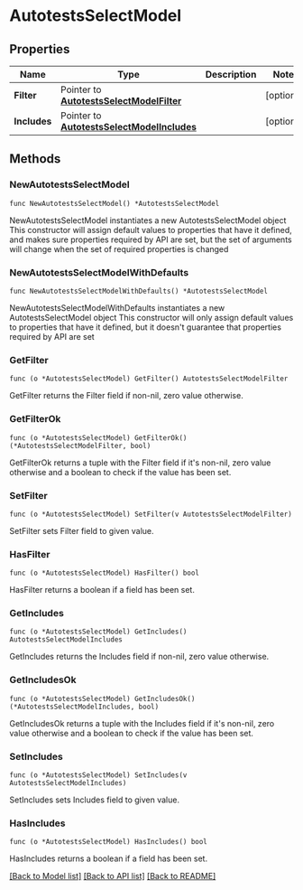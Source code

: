 # AutotestsSelectModel

## Properties

Name | Type | Description | Notes
------------ | ------------- | ------------- | -------------
**Filter** | Pointer to [**AutotestsSelectModelFilter**](AutotestsSelectModelFilter.md) |  | [optional] 
**Includes** | Pointer to [**AutotestsSelectModelIncludes**](AutotestsSelectModelIncludes.md) |  | [optional] 

## Methods

### NewAutotestsSelectModel

`func NewAutotestsSelectModel() *AutotestsSelectModel`

NewAutotestsSelectModel instantiates a new AutotestsSelectModel object
This constructor will assign default values to properties that have it defined,
and makes sure properties required by API are set, but the set of arguments
will change when the set of required properties is changed

### NewAutotestsSelectModelWithDefaults

`func NewAutotestsSelectModelWithDefaults() *AutotestsSelectModel`

NewAutotestsSelectModelWithDefaults instantiates a new AutotestsSelectModel object
This constructor will only assign default values to properties that have it defined,
but it doesn't guarantee that properties required by API are set

### GetFilter

`func (o *AutotestsSelectModel) GetFilter() AutotestsSelectModelFilter`

GetFilter returns the Filter field if non-nil, zero value otherwise.

### GetFilterOk

`func (o *AutotestsSelectModel) GetFilterOk() (*AutotestsSelectModelFilter, bool)`

GetFilterOk returns a tuple with the Filter field if it's non-nil, zero value otherwise
and a boolean to check if the value has been set.

### SetFilter

`func (o *AutotestsSelectModel) SetFilter(v AutotestsSelectModelFilter)`

SetFilter sets Filter field to given value.

### HasFilter

`func (o *AutotestsSelectModel) HasFilter() bool`

HasFilter returns a boolean if a field has been set.

### GetIncludes

`func (o *AutotestsSelectModel) GetIncludes() AutotestsSelectModelIncludes`

GetIncludes returns the Includes field if non-nil, zero value otherwise.

### GetIncludesOk

`func (o *AutotestsSelectModel) GetIncludesOk() (*AutotestsSelectModelIncludes, bool)`

GetIncludesOk returns a tuple with the Includes field if it's non-nil, zero value otherwise
and a boolean to check if the value has been set.

### SetIncludes

`func (o *AutotestsSelectModel) SetIncludes(v AutotestsSelectModelIncludes)`

SetIncludes sets Includes field to given value.

### HasIncludes

`func (o *AutotestsSelectModel) HasIncludes() bool`

HasIncludes returns a boolean if a field has been set.


[[Back to Model list]](../README.md#documentation-for-models) [[Back to API list]](../README.md#documentation-for-api-endpoints) [[Back to README]](../README.md)


